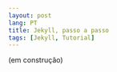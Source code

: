 ```yaml
---
layout: post
lang: PT
title: Jekyll, passo a passo
tags: [Jekyll, Tutorial]
---
```


(em construção)